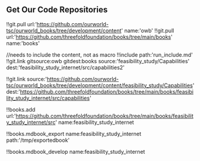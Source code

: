 ## Get Our Code Repositories

!!git.pull url:'https://github.com/ourworld-tsc/ourworld_books/tree/development/content' name:'owb'
!!git.pull url:'https://github.com/threefoldfoundation/books/tree/main/books' name:'books'

//needs to include the content, not as macro
!!include path:'run_include.md' 
!!git.link 
    gitsource:owb gitdest:books
    source:'feasibility_study/Capabilities' 
    dest:'feasibility_study_internet/src/capabilities2'

<!-- is same as above -->
!!git.link 
    source:'https://github.com/ourworld-tsc/ourworld_books/tree/development/content/feasibility_study/Capabilities' 
    dest:'https://github.com/threefoldfoundation/books/tree/main/books/feasibility_study_internet/src/capabilities'

<!-- if name not specified, will use the name of the directory -->
!!books.add url:'https://github.com/threefoldfoundation/books/tree/main/books/feasibility_study_internet/src' name:feasibility_study_internet

<!-- export to a chosen path or url -->
!!books.mdbook_export name:feasibility_study_internet path:'/tmp/exportedbook'
<!--!!books.export name:myname url:'https://github.com/threefoldfoundation/home'-->

<!-- export all books -->
<!-- //!!books.mdbook_export name:* -->

!!books.mdbook_develop name:feasibility_study_internet

<!-- !!publishtools.publish server:'ourserver.com' -->